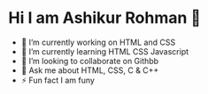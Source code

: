 # Hi I am Ashikur Rohman 👋

- 🔭 I’m currently working on HTML and CSS
- 🌱 I’m currently learning HTML CSS Javascript
- 👯 I’m looking to collaborate on Githbb
- 💬 Ask me about HTML, CSS, C & C++ 
- ⚡ Fun fact I am funy

